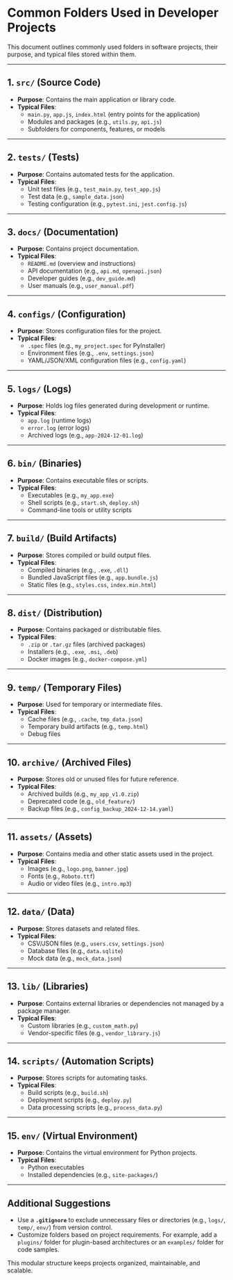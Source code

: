 
# Common Folders Used in Developer Projects

This document outlines commonly used folders in software projects, their purpose, and typical files stored within them.

---

## 1. `src/` (Source Code)
- **Purpose**: Contains the main application or library code.
- **Typical Files**:
  - `main.py`, `app.js`, `index.html` (entry points for the application)
  - Modules and packages (e.g., `utils.py`, `api.js`)
  - Subfolders for components, features, or models

---

## 2. `tests/` (Tests)
- **Purpose**: Contains automated tests for the application.
- **Typical Files**:
  - Unit test files (e.g., `test_main.py`, `test_app.js`)
  - Test data (e.g., `sample_data.json`)
  - Testing configuration (e.g., `pytest.ini`, `jest.config.js`)

---

## 3. `docs/` (Documentation)
- **Purpose**: Contains project documentation.
- **Typical Files**:
  - `README.md` (overview and instructions)
  - API documentation (e.g., `api.md`, `openapi.json`)
  - Developer guides (e.g., `dev_guide.md`)
  - User manuals (e.g., `user_manual.pdf`)

---

## 4. `configs/` (Configuration)
- **Purpose**: Stores configuration files for the project.
- **Typical Files**:
  - `.spec` files (e.g., `my_project.spec` for PyInstaller)
  - Environment files (e.g., `.env`, `settings.json`)
  - YAML/JSON/XML configuration files (e.g., `config.yaml`)

---

## 5. `logs/` (Logs)
- **Purpose**: Holds log files generated during development or runtime.
- **Typical Files**:
  - `app.log` (runtime logs)
  - `error.log` (error logs)
  - Archived logs (e.g., `app-2024-12-01.log`)

---

## 6. `bin/` (Binaries)
- **Purpose**: Contains executable files or scripts.
- **Typical Files**:
  - Executables (e.g., `my_app.exe`)
  - Shell scripts (e.g., `start.sh`, `deploy.sh`)
  - Command-line tools or utility scripts

---

## 7. `build/` (Build Artifacts)
- **Purpose**: Stores compiled or build output files.
- **Typical Files**:
  - Compiled binaries (e.g., `.exe`, `.dll`)
  - Bundled JavaScript files (e.g., `app.bundle.js`)
  - Static files (e.g., `styles.css`, `index.min.html`)

---

## 8. `dist/` (Distribution)
- **Purpose**: Contains packaged or distributable files.
- **Typical Files**:
  - `.zip` or `.tar.gz` files (archived packages)
  - Installers (e.g., `.exe`, `.msi`, `.deb`)
  - Docker images (e.g., `docker-compose.yml`)

---

## 9. `temp/` (Temporary Files)
- **Purpose**: Used for temporary or intermediate files.
- **Typical Files**:
  - Cache files (e.g., `.cache`, `tmp_data.json`)
  - Temporary build artifacts (e.g., `temp.html`)
  - Debug files

---

## 10. `archive/` (Archived Files)
- **Purpose**: Stores old or unused files for future reference.
- **Typical Files**:
  - Archived builds (e.g., `my_app_v1.0.zip`)
  - Deprecated code (e.g., `old_feature/`)
  - Backup files (e.g., `config_backup_2024-12-14.yaml`)

---

## 11. `assets/` (Assets)
- **Purpose**: Contains media and other static assets used in the project.
- **Typical Files**:
  - Images (e.g., `logo.png`, `banner.jpg`)
  - Fonts (e.g., `Roboto.ttf`)
  - Audio or video files (e.g., `intro.mp3`)

---

## 12. `data/` (Data)
- **Purpose**: Stores datasets and related files.
- **Typical Files**:
  - CSV/JSON files (e.g., `users.csv`, `settings.json`)
  - Database files (e.g., `data.sqlite`)
  - Mock data (e.g., `mock_data.json`)

---

## 13. `lib/` (Libraries)
- **Purpose**: Contains external libraries or dependencies not managed by a package manager.
- **Typical Files**:
  - Custom libraries (e.g., `custom_math.py`)
  - Vendor-specific files (e.g., `vendor_library.js`)

---

## 14. `scripts/` (Automation Scripts)
- **Purpose**: Stores scripts for automating tasks.
- **Typical Files**:
  - Build scripts (e.g., `build.sh`)
  - Deployment scripts (e.g., `deploy.py`)
  - Data processing scripts (e.g., `process_data.py`)

---

## 15. `env/` (Virtual Environment)
- **Purpose**: Contains the virtual environment for Python projects.
- **Typical Files**:
  - Python executables
  - Installed dependencies (e.g., `site-packages/`)

---

## Additional Suggestions
- Use a **`.gitignore`** to exclude unnecessary files or directories (e.g., `logs/`, `temp/`, `env/`) from version control.
- Customize folders based on project requirements. For example, add a `plugins/` folder for plugin-based architectures or an `examples/` folder for code samples.

This modular structure keeps projects organized, maintainable, and scalable.
